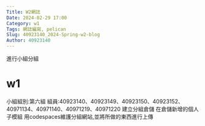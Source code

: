 ```yaml
---
Title: W2網誌
Date: 2024-02-29 17:00
Category: w1
Tags: 網誌編寫, pelican
Slug: 40923140_2024-Spring-w2-blog
Author: 40923140
---
```


進行小組分組

<!-- PELICAN_END_SUMMARY -->

# w1
小組組別:第六組
組員:40923140、40923149、40923150、40923152、40971134、40971140、40971219、40971220
建立分組倉儲
在倉儲新增的個人子模組
用codespaces維護分組網站,並將所做的東西進行上傳